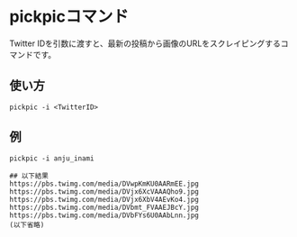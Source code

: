 # pickpicコマンド
Twitter IDを引数に渡すと、最新の投稿から画像のURLをスクレイピングするコマンドです。

## 使い方
```
pickpic -i <TwitterID>
```

## 例
```
pickpic -i anju_inami

## 以下結果
https://pbs.twimg.com/media/DVwpKmKU0AARmEE.jpg
https://pbs.twimg.com/media/DVjx6XcVAAAQho9.jpg
https://pbs.twimg.com/media/DVjx6XbV4AEvKo4.jpg
https://pbs.twimg.com/media/DVbmt_FVAAEJBcY.jpg
https://pbs.twimg.com/media/DVbFYs6U0AAbLnn.jpg
(以下省略)
```

